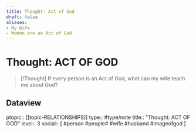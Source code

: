 ```yaml
---
title: Thought: Act of God
draft: false
aliases:
- My Wife
- Women are an Act of God
---
```

# Thought: ACT OF GOD
> [!Thought]
> If every person is an Act of God, what can my wife teach me about God?

## Dataview
ptopic:: [[topic-RELATIONSHIPS]]
type:: #type/note
title:: "Thought: ACT OF GOD"
level:: 3
social:: [ #person #people# #wife #husband #imageofgod ]
